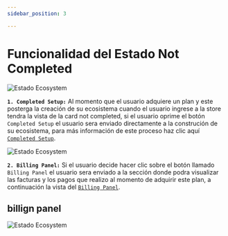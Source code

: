 ```yaml
---
sidebar_position: 3

---
```


# Funcionalidad del Estado Not Completed

![Estado Ecosystem](/img/store-usuario/plan-settings/card-ecosystem/card-funcionality/status_not_completed-setup.png)

**`1. Completed Setup:`** Al momento que el usuario adquiere un plan y este posterga la creación de su ecosistema cuando el usuario ingrese a la store tendra la vista de la card not completed, si el usuario oprime el botón `Completed Setup` el usuario sera enviado directamente a la construción de su ecosistema, para más información de este proceso haz clic aquí [`Completed Setup`](/docs/waizant-store/manual-usuario/get-started#build-my-ecosystem).

![Estado Ecosystem](/img/store-usuario/plan-settings/card-ecosystem/card-funcionality/status_not_completed-billing.png)

**`2. Billing Panel:`** Si el usuario decide hacer clic sobre el botón llamado `Billing Panel` el usuario sera enviado a la sección donde podra visualizar las facturas y los pagos que realizo al momento de adquirir este plan, a continuación la vista del [`Billing Panel`](/docs/waizant-store/manual-usuario/plan-settings/card-ecosystem/card-funcionality/not-completed#billign-panel).

## billign panel

![Estado Ecosystem](/img/store-usuario/plan-settings/card-ecosystem/card-funcionality/billing-panel-not-completed.png)
